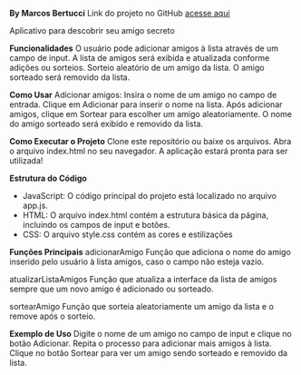 **By Marcos Bertucci** 
Link do projeto no GitHub [acesse aqui](https://github.com/MarcosBertucci/Challenge-Alura-Amigo-Secreto "Title")

Aplicativo para descobrir seu amigo secreto

**Funcionalidades**
O usuário pode adicionar amigos à lista através de um campo de input.
A lista de amigos será exibida e atualizada conforme adições ou sorteios.
Sorteio aleatório de um amigo da lista. O amigo sorteado será removido da lista.

**Como Usar**
Adicionar amigos:
Insira o nome de um amigo no campo de entrada.
Clique em Adicionar para inserir o nome na lista.
Após adicionar amigos, clique em Sortear para escolher um amigo aleatoriamente.
O nome do amigo sorteado será exibido e removido da lista.

**Como Executar o Projeto**
Clone este repositório ou baixe os arquivos.
Abra o arquivo index.html no seu navegador.
A aplicação estará pronta para ser utilizada!

**Estrutura do Código**
 * JavaScript: O código principal do projeto está localizado no arquivo app.js.
 * HTML: O arquivo index.html contém a estrutura básica da página, incluindo os campos de input e botões.
 * CSS: O arquivo style.css contém as cores e estilizações

**Funções Principais**
adicionarAmigo
Função que adiciona o nome do amigo inserido pelo usuário à lista amigos, caso o campo não esteja vazio.

atualizarListaAmigos
Função que atualiza a interface da lista de amigos sempre que um novo amigo é adicionado ou sorteado.

sortearAmigo
Função que sorteia aleatoriamente um amigo da lista e o remove após o sorteio.

**Exemplo de Uso**
Digite o nome de um amigo no campo de input e clique no botão Adicionar.
Repita o processo para adicionar mais amigos à lista.
Clique no botão Sortear para ver um amigo sendo sorteado e removido da lista.
